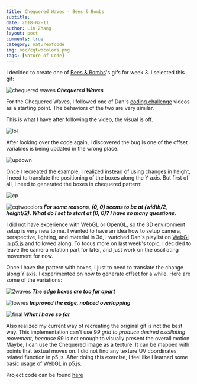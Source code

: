 ```yaml
---
title: Chequered Waves - Bees & Bombs
subtitle:
date: 2018-02-11
author: Lin Zhang
layout: post
comments: true
category: natureofcode
img: noc/cqtwocolors.png
tags: [Nature of Code]
---
```


I decided to create one of [Bees & Bombs](https://beesandbombs.tumblr.com/)'s gifs for week 3. I selected this gif:

![chequered waves]({{site.baseurl}}/assets/img/noc/chequeredwaves.gif)
***Chequered Waves***

<!-- ![sea urchin]({{site.baseurl}}/assets/img/noc/seaurchin.gif)
***Sea Urchin*** -->

For the Chequered Waves, I followed one of Dan's [coding challenge](https://www.youtube.com/watch?v=H81Tdrmz2LA) videos as a starting point. The behaviors of the two are very similar.

This is what I have after following the video, the visual is off.

![lol](https://media.giphy.com/media/xThta2R12AHTZ3DNM4/giphy.gif)

After looking over the code again, I discovered the bug is one of the offset variables is being updated in the wrong place.

![updown](https://media.giphy.com/media/d3YI5l21Aiet66iI/giphy.gif)

Once I recreated the example, I realized instead of using changes in height, I need to translate the positioning of the boxes along the Y axis. But first of all, I need to generated the boxes in chequered pattern:

![cp]({{site.baseurl}}/assets/img/noc/cp.png)

![cqtwocolors]({{site.baseurl}}/assets/img/noc/cqtwocolors.png)
**_For some reasons, (0, 0) seems to be at (width/2, height/2). What do I set to start at (0, 0)? I have so many questions._**

I did not have experience with WebGL or OpenGL, so the 3D environment setup is very new to me. I wanted to have an idea how to setup camera, perspective, lighting, and material in 3d, I watched Dan's playlist on [WebGl in p5.js](https://www.youtube.com/watch?v=nqiKWXUX-o8&list=PLRqwX-V7Uu6bPhi8sS1hHJ77n3zRO9FR_) and followed along. To focus more on last week's topic, I decided to leave the camera rotation part for later, and just work on the oscillating movement for now.

Once I have the pattern with boxes, I just to need to translate the change along Y axis. I experimented on how to generate offset for a while. Here are some of the variations:

![2waves](https://media.giphy.com/media/1JKvv6q0eWJHpq2XL6/giphy.gif)
***The edge boxes are too far apart***

![lowres](https://media.giphy.com/media/THDh9LtRZHcH7alafn/giphy.gif)
***Improved the edge, noticed overlapping***

![final](https://media.giphy.com/media/28GQguS8qnN71ZaKSd/giphy.gif)
***What I have so far***

Also realized my current way of recreating the original gif is not the best way. This implementation can't use 9*9 grid to produce desired oscillating movement, because 9*9 is not enough to visually present the overall motion. Maybe, I can use the Chequered image as a texture. It can be mapped with points that textual moves on. I did not find any texture UV coordinates related function in p5.js. After doing this exercise, I feel like I learned some basic usage of WebGL in p5.js.

Project code can be found [here](http://alpha.editor.p5js.org/linzhang/sketches/HyQ0nmgvf)
